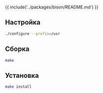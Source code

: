 {{ include('../packages/bison/README.md') }}
## Настройка

```bash
./configure --prefix=/usr
```

## Сборка

```bash
make
```

## Установка

```bash
make install
```
